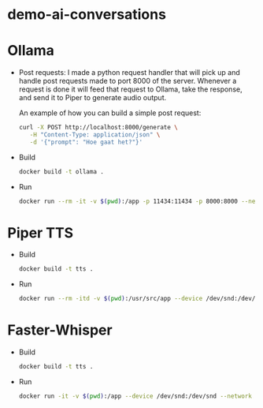 # demo-ai-conversations




# Ollama
- Post requests: 
  I made a python request handler that will pick up and handle post requests made to port 8000 of the server. Whenever a request is done it will feed that request to Ollama, take the response, and send it to Piper to generate audio output.

  An example of how you can build a simple post request:
  ```bash
  curl -X POST http://localhost:8000/generate \
     -H "Content-Type: application/json" \
     -d '{"prompt": "Hoe gaat het?"}'
  ```
- Build
  ```bash
  docker build -t ollama .
  ```
- Run
  ```bash
  docker run --rm -it -v $(pwd):/app -p 11434:11434 -p 8000:8000 --network mynet --name ollama ollama
  ```


# Piper TTS

- Build
  ```bash
  docker build -t tts .
  ```
- Run
  ```bash
  docker run --rm -itd -v $(pwd):/usr/src/app --device /dev/snd:/dev/snd --network mynet -p 5000:5000 --name tts tts
  ```
# Faster-Whisper
- Build
  ```bash
  docker build -t tts .
  ```
- Run
  ```bash
  docker run -it -v $(pwd):/app --device /dev/snd:/dev/snd --network mynet --name faster-whisper faster-whisper
  ```

